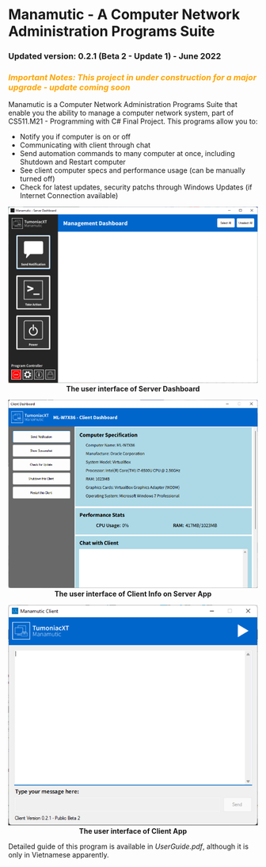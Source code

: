 # Manamutic - A Computer Network Administration Programs Suite

<h3>Updated version: 0.2.1 (Beta 2 - Update 1) - June 2022</h3>

<h3 style="color:orange"><i>Important Notes: This project in under construction for a major upgrade - update coming soon</i></h3>

Manamutic is a Computer Network Administration Programs Suite that enable you the ability to manage a computer network system, part of CS511.M21 - Programming with C# Final Project. This programs allow you to: 

- Notify you if computer is on or off 
- Communicating with client through chat 
- Send automation commands to many computer at once, including Shutdown and Restart computer
- See client computer specs and performance usage (can be manually turned off)
- Check for latest updates, security patchs through Windows Updates (if Internet Connection available)

<p></p>

<div align="center"><img src="SampleImages\Dashboard.png" alt="Dashboard Interface"/></div>
<div align="center"><b>The user interface of Server Dashboard</b></div>

<p></p>

<div align="center"><img src="SampleImages\ClientInfo.png" alt="Client Info Interface"/></div>
<div align="center"><b>The user interface of Client Info on Server App</b></div>

<p></p>

<div align="center"><img src="SampleImages\Client.png" alt="Client Interface"/></div>
<div align="center"><b>The user interface of Client App</b></div>

<p></p>

Detailed guide of this program is available in <i>UserGuide.pdf</i>, although it is only in Vietnamese apparently.
